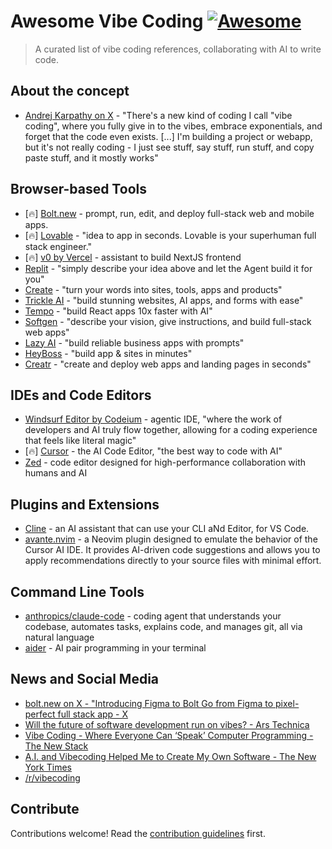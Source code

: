 # Awesome Vibe Coding [![Awesome](https://awesome.re/badge.svg)](https://awesome.re)

> A curated list of vibe coding references, collaborating with AI to write code.

## About the concept

* [Andrej Karpathy on X](https://x.com/karpathy/status/1886192184808149383) - "There's a new kind of coding I call "vibe coding", where you fully give in to the vibes, embrace exponentials, and forget that the code even exists. [...] I'm building a project or webapp, but it's not really coding - I just see stuff, say stuff, run stuff, and copy paste stuff, and it mostly works"

## Browser-based Tools

* [🔥] [Bolt.new](https://bolt.new/) - prompt, run, edit, and deploy full-stack web and mobile apps.
* [🔥] [Lovable](https://lovable.dev/) - "idea to app in seconds. Lovable is your superhuman full stack engineer."
* [🔥] [v0 by Vercel](https://v0.dev/chat) - assistant to build NextJS frontend
* [Replit](https://replit.com/) - "simply describe your idea above and let the Agent build it for you"
* [Create](https://www.create.xyz/) - "turn your words into sites, tools, apps and products"
* [Trickle AI](https://www.trickle.so/) - "build stunning websites, AI apps, and forms with ease"
* [Tempo](https://www.tempo.new/) - "build React apps 10x faster with AI"
* [Softgen](https://softgen.ai/) - "describe your vision, give instructions, and build full-stack web apps"
* [Lazy AI](https://getlazy.ai/) - "build reliable business apps with prompts"
* [HeyBoss](https://www.heyboss.xyz/) - "build app & sites in minutes"
* [Creatr](https://getcreatr.com/) - "create and deploy web apps and landing pages in seconds"

## IDEs and Code Editors

* [Windsurf Editor by Codeium](https://codeium.com/windsurf) - agentic IDE, "where the work of developers and AI truly flow together, allowing for a coding experience that feels like literal magic"
* [🔥] [Cursor](https://www.cursor.com/) - the AI Code Editor, "the best way to code with AI"
* [Zed](https://zed.dev/) - code editor designed for high-performance collaboration with humans and AI

## Plugins and Extensions

* [Cline](https://cline.bot/) - an AI assistant that can use your CLI aNd Editor, for VS Code.
* [avante.nvim](https://github.com/yetone/avante.nvim) - a Neovim plugin designed to emulate the behavior of the Cursor AI IDE. It provides AI-driven code suggestions and allows you to apply recommendations directly to your source files with minimal effort.

## Command Line Tools

* [anthropics/claude-code](https://github.com/anthropics/claude-code) - coding agent that understands your codebase, automates tasks, explains code, and manages git, all via natural language
* [aider](https://aider.chat/) - AI pair programming in your terminal

## News and Social Media

* [bolt.new on X - "Introducing Figma to Bolt Go from Figma to pixel-perfect full stack app - X](https://x.com/boltdotnew/status/1900197121829331158)
* [Will the future of software development run on vibes? - Ars Technica](https://arstechnica.com/ai/2025/03/is-vibe-coding-with-ai-gnarly-or-reckless-maybe-some-of-both/)
* [Vibe Coding - Where Everyone Can ‘Speak’ Computer Programming - The New Stack](https://thenewstack.io/vibe-coding-where-everyone-can-speak-computer-programming/)
* [A.I. and Vibecoding Helped Me to Create My Own Software - The New York Times](https://www.nytimes.com/2025/02/27/technology/personaltech/vibecoding-ai-software-programming.html)
* [/r/vibecoding](https://www.reddit.com/r/vibecoding/)

## Contribute

Contributions welcome! Read the [contribution guidelines](CONTRIBUTING.md) first.
